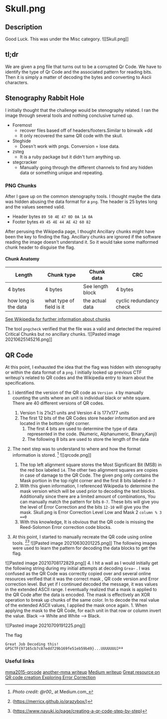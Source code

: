 # Skull.png
## Description
Good Luck.  This was under the Misc category.
![[Skull.png]]
## tl;dr
We are given a png file that turns out to be a corrupted Qr Code. We have to identify the type of Qr Code and the associated pattern for reading bits. Then it is simply a matter of decoding  the bytes and converting to Ascii characters.

## Stenography Rabbit Hole
I initially thought that the challenge would be stenography related. I ran the image through several tools and nothing conclusive turned up.
 - Foremost
      - recover files based off of headers/footers.Similar to binwalk +dd  
      - It only recovered the same QR code with the skull.
  - Steghide 
      - Doesn't work with pngs. Conversion = lose data.
  - zsteg
      - It is a ruby package but it didn't turn anything up.
  - stegcracker
      - Manually going through the different channels to find any hidden data or something unique and repeating.
 ### PNG Chunks
After I gave up on the common stenography tools. I thought maybe the data was hidden abusing the data format for a `png`.  The header is 25 bytes long and the values seemed valid.
- Header bytes `89 50 4E 47 0D 0A 1A 0A`
- Footer bytes  `49 45 4E 44 AE 42 60 82`

After perusing the Wikipedia page, I thought Ancillary chunks might have been the key to finding the flag. Ancillary chunks are ignored if the software reading the image doesn't understand it. So it would take some malformed chunk header to disguise the flag.
#### Chunk Anatomy

| Length               	| Chunk type               	| Chunk data        	| CRC                     	|
|----------------------	|--------------------------	|-------------------	|-------------------------	|
|        4 bytes       	| 4 bytes                  	| See length block  	| 4 bytes                 	|
| how long is the data 	| what type of field is it 	| the actual data   	| cyclic redundancy check 	|                                         

[See Wikipedia for further information about chunks](https://en.wikipedia.org/wiki/Portable_Network_Graphics#%22Chunks%22_within_the_file)

The tool `pngcheck` verified that the file was a valid and detected the required Critical Chunks but no ancillary chunks.
 ![[Pasted image 20210625145216.png]]

   ## QR Code
  At this point, I exhausted the idea that the flag was hidden with stenography or within the data format of a `png`.
  I initially looked up previous CTF writeup's related to QR codes and the Wikipedia entry to learn about the specifications.
  1. I identified the version of the QR code as `Version 4` by manually counting the units where an unit is individual black or white square. There are 40 different versions of QR codes.
	  1.  Version 1 is 21x21 units and Version 4 is 177x177 units 
	  2.  The first 12 bits of the QR Codes store header information and are located in the bottom right corner.
		  1.  The first 4 bits are used to determine the type of data represented in the code. (Numeric, Alphanumeric, Binary,Kanji)
		  2.  The following 8 bits are used to store the length of the data

  2.  The next step was to understand to where and how  the format information is stored. [^1]
  ![[qrcode.png]] 
	  1.  The top left alignment square stores the Most Significant Bit (MSB) in the red box labeled `14`. The other two alignment squares are copies in case of damage to the QR Code. The given png only contains the Mask portion in the top right corner and the first 8 bits labeled `0-7` 
	  2.  With this given information, I referenced Wikipedia to determine the mask version which will be used prior to decoding the text blocks. Additionally since there are a limited amount of combinations, You can manually match the pattern for bits `0-7`. These bits will give you the level of Error Correction and the bits `12-10` will give you the mask. Skull.png is  Error Correction Level Low and Mask 2 `column % 3 ==0` 
	  3.  With this knowledge, It is obvious that the QR code is missing the Reed-Solomon Error correction code blocks.
  3.  At this point, I started to manually recreate the QR code using online tools. [^2][^3]
![[Pasted image 20210630201225.png]]
The following images were used to learn the pattern for decoding the data blocks to get the flag.

![[Pasted image 20210708172829.png]]
4. I hit a wall as I would initially get the following string  during my initial attempts at decoding `Grea~` . I was confused as the QR Code was correctly copied over and several online resources verified that it was the correct mask , QR code version and Error correction level.  But yet if I continued decoded the message, it was values in the extended ASCII range. I eventually realized that a mask is applied to the QR Code after the data is encoded. The mask is effectively an XOR operation to break up chunks of the same color. In to decode the real value of the extended ASCII values, I applied the mask once again.
	1.  When applying the mask to the QR Code, for each unit in that row or column invert the value. Black --> White and White --> Black.  

![[Pasted image 20210709191225.png]]

  The flag
  ```
Great Job Decoding this! GPSCTF{97165cb7c87edd729b169fe51eb59b49}...UUUUUUUJªª
  ```
  
  
  
  

 ### Useful links
 [mma2015-qrcode](https://www.robertxiao.ca/hacking/ctf-writeup/mma2015-qrcode/)
 [another-mma writeup](http://ctf-for-beginners.blogspot.com/2015/09/write-up-mma-ctf-2015-qr-code-recovery.html)
[Medium writeup](https://medium.com/@nteezy/how-to-decode-a-partially-visible-or-damaged-qr-code-a-ctf-writeup-for-stack-the-flags-2020-4ef0eb6a018f)
 [Great resource on QR code creation ](https://www.thonky.com/qr-code-tutorial/introduction)
 [Exploring Error Correction](https://www.datagenetics.com/blog/november12013/index.html)


 [^1]: _Photo credit: @r00__ at Medium.com_ 
 [^2]:(https://merricx.github.io/qrazybox/) 
 [^3]:(https://www.nayuki.io/page/creating-a-qr-code-step-by-step)